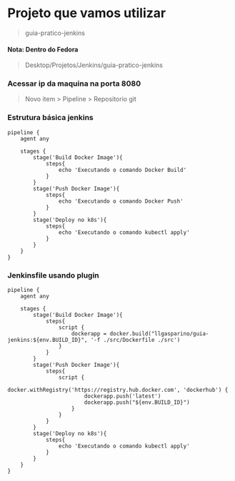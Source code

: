 # Projeto que vamos utilizar
> guia-pratico-jenkins
#### Nota: Dentro do Fedora
> Desktop/Projetos/Jenkins/guia-pratico-jenkins
### Acessar ip da maquina na porta 8080
> Novo item > Pipeline > Repositorio git
### Estrutura básica jenkins
    pipeline {
        agent any
        
        stages {
            stage('Build Docker Image'){
                steps{
                    echo 'Executando o comando Docker Build'
                }
            }
            stage('Push Docker Image'){
                steps{
                    echo 'Executando o comando Docker Push'
                }
            }
            stage('Deploy no k8s'){
                steps{
                    echo 'Executando o comando kubectl apply'
                }
            }
        }
    }
### Jenkinsfile usando plugin
    pipeline {
        agent any
        
        stages {
            stage('Build Docker Image'){
                steps{
                    script {
                        dockerapp = docker.build("llgasparino/guia-jenkins:${env.BUILD_ID}", '-f ./src/Dockerfile ./src')
                    }
                }
            }
            stage('Push Docker Image'){
                steps{
                    script {
                        docker.withRegistry('https://registry.hub.docker.com', 'dockerhub') {
                            dockerapp.push('latest')
                            dockerapp.push("${env.BUILD_ID}")
                        } 
                    }
                }
            }
            stage('Deploy no k8s'){
                steps{
                    echo 'Executando o comando kubectl apply'
                }
            }
        }
    }